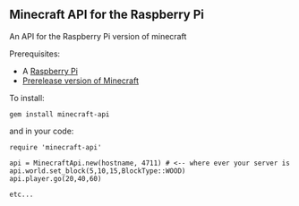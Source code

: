 Minecraft API for the Raspberry Pi
----------------------------------

An API for the Raspberry Pi version of minecraft

Prerequisites:

  * A [Raspberry Pi](http://www.raspberrypi.org)
  * [Prerelease version of Minecraft](https://dl.dropbox.com/s/hqk8wsdzlyyujli/minecraft-pi-0.1.tar.gz)

To install:

    gem install minecraft-api

and in your code:

    require 'minecraft-api'

    api = MinecraftApi.new(hostname, 4711) # <-- where ever your server is
    api.world.set_block(5,10,15,BlockType::WOOD)
    api.player.go(20,40,60)

    etc...



